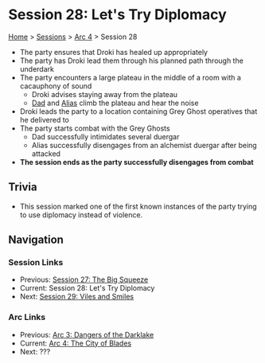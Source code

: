 # Session 28: Let's Try Diplomacy

[Home](../../README.md) > [Sessions](../info.md) > [Arc 4](info.md) > Session 28

* The party ensures that Droki has healed up appropriately
* The party has Droki lead them through his planned path through the underdark
* The party encounters a large plateau in the middle of a room with a cacauphony of sound
    * Droki advises staying away from the plateau
    * [Dad](../../characters/pcs/dad.md) and [Alias](../../characters/pcs/alias.md) climb the plateau and hear the noise
* Droki leads the party to a location containing Grey Ghost operatives that he delivered to
* The party starts combat with the Grey Ghosts
    * Dad successfully intimidates several duergar
    * Alias successfully disengages from an alchemist duergar after being attacked
* **The session ends as the party successfully disengages from combat**

## Trivia
* This session marked one of the first known instances of the party trying to use diplomacy instead of violence. 

## Navigation
### Session Links
* Previous: [Session 27: The Big Squeeze](session27-2022-05-11.md)
* Current: Session 28: Let's Try Diplomacy
* Next: [Session 29: Viles and Smiles](session29-2023-09-26.md)

### Arc Links
* Previous: [Arc 3: Dangers of the Darklake](../arc03/info.md)
* Current: [Arc 4: The City of Blades](info.md)
* Next: ???

